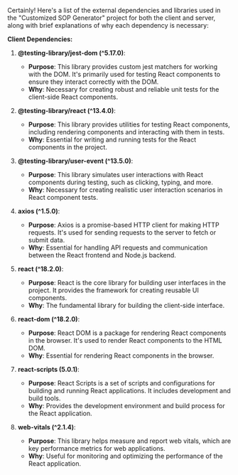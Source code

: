 Certainly! Here's a list of the external dependencies and libraries used in the "Customized SOP Generator" project for both the client and server, along with brief explanations of why each dependency is necessary:

**Client Dependencies:**

1. **@testing-library/jest-dom (^5.17.0)**:

   - **Purpose**: This library provides custom jest matchers for working with the DOM. It's primarily used for testing React components to ensure they interact correctly with the DOM.
   - **Why**: Necessary for creating robust and reliable unit tests for the client-side React components.

2. **@testing-library/react (^13.4.0)**:

   - **Purpose**: This library provides utilities for testing React components, including rendering components and interacting with them in tests.
   - **Why**: Essential for writing and running tests for the React components in the project.

3. **@testing-library/user-event (^13.5.0)**:

   - **Purpose**: This library simulates user interactions with React components during testing, such as clicking, typing, and more.
   - **Why**: Necessary for creating realistic user interaction scenarios in React component tests.

4. **axios (^1.5.0)**:

   - **Purpose**: Axios is a promise-based HTTP client for making HTTP requests. It's used for sending requests to the server to fetch or submit data.
   - **Why**: Essential for handling API requests and communication between the React frontend and Node.js backend.

5. **react (^18.2.0)**:

   - **Purpose**: React is the core library for building user interfaces in the project. It provides the framework for creating reusable UI components.
   - **Why**: The fundamental library for building the client-side interface.

6. **react-dom (^18.2.0)**:

   - **Purpose**: React DOM is a package for rendering React components in the browser. It's used to render React components to the HTML DOM.
   - **Why**: Essential for rendering React components in the browser.

7. **react-scripts (5.0.1)**:

   - **Purpose**: React Scripts is a set of scripts and configurations for building and running React applications. It includes development and build tools.
   - **Why**: Provides the development environment and build process for the React application.

8. **web-vitals (^2.1.4)**:
   - **Purpose**: This library helps measure and report web vitals, which are key performance metrics for web applications.
   - **Why**: Useful for monitoring and optimizing the performance of the React application.

<!-- # Getting Started with Create React App

This project was bootstrapped with [Create React App](https://github.com/facebook/create-react-app).

## Available Scripts

In the project directory, you can run:

### `npm start`

Runs the app in the development mode.\
Open [http://localhost:3000](http://localhost:3000) to view it in your browser.

The page will reload when you make changes.\
You may also see any lint errors in the console.

### `npm test`

Launches the test runner in the interactive watch mode.\
See the section about [running tests](https://facebook.github.io/create-react-app/docs/running-tests) for more information.

### `npm run build`

Builds the app for production to the `build` folder.\
It correctly bundles React in production mode and optimizes the build for the best performance.

The build is minified and the filenames include the hashes.\
Your app is ready to be deployed!

See the section about [deployment](https://facebook.github.io/create-react-app/docs/deployment) for more information.

### `npm run eject`

**Note: this is a one-way operation. Once you `eject`, you can't go back!**

If you aren't satisfied with the build tool and configuration choices, you can `eject` at any time. This command will remove the single build dependency from your project.

Instead, it will copy all the configuration files and the transitive dependencies (webpack, Babel, ESLint, etc) right into your project so you have full control over them. All of the commands except `eject` will still work, but they will point to the copied scripts so you can tweak them. At this point you're on your own.

You don't have to ever use `eject`. The curated feature set is suitable for small and middle deployments, and you shouldn't feel obligated to use this feature. However we understand that this tool wouldn't be useful if you couldn't customize it when you are ready for it.

## Learn More

You can learn more in the [Create React App documentation](https://facebook.github.io/create-react-app/docs/getting-started).

To learn React, check out the [React documentation](https://reactjs.org/).

### Code Splitting

This section has moved here: [https://facebook.github.io/create-react-app/docs/code-splitting](https://facebook.github.io/create-react-app/docs/code-splitting)

### Analyzing the Bundle Size

This section has moved here: [https://facebook.github.io/create-react-app/docs/analyzing-the-bundle-size](https://facebook.github.io/create-react-app/docs/analyzing-the-bundle-size)

### Making a Progressive Web App

This section has moved here: [https://facebook.github.io/create-react-app/docs/making-a-progressive-web-app](https://facebook.github.io/create-react-app/docs/making-a-progressive-web-app)

### Advanced Configuration

This section has moved here: [https://facebook.github.io/create-react-app/docs/advanced-configuration](https://facebook.github.io/create-react-app/docs/advanced-configuration)

### Deployment

This section has moved here: [https://facebook.github.io/create-react-app/docs/deployment](https://facebook.github.io/create-react-app/docs/deployment)

### `npm run build` fails to minify

This section has moved here: [https://facebook.github.io/create-react-app/docs/troubleshooting#npm-run-build-fails-to-minify](https://facebook.github.io/create-react-app/docs/troubleshooting#npm-run-build-fails-to-minify) -->
